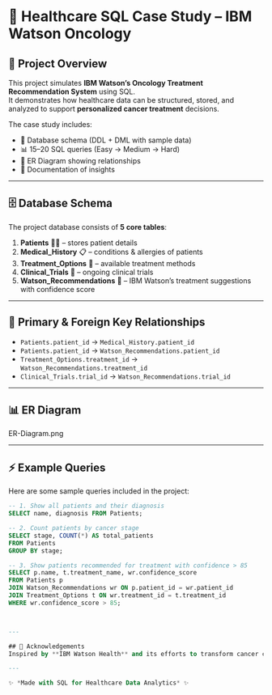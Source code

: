 # 🏥 Healthcare SQL Case Study – IBM Watson Oncology

## 📌 Project Overview
This project simulates **IBM Watson’s Oncology Treatment Recommendation System** using SQL.  
It demonstrates how healthcare data can be structured, stored, and analyzed to support **personalized cancer treatment** decisions.

The case study includes:
- 📂 Database schema (DDL + DML with sample data)
- 📊 15–20 SQL queries (Easy → Medium → Hard)
- 🔗 ER Diagram showing relationships
- 📘 Documentation of insights

---

## 🗄️ Database Schema
The project database consists of **5 core tables**:

1. **Patients** 🧑‍⚕️ – stores patient details  
2. **Medical_History** 📋 – conditions & allergies of patients  
3. **Treatment_Options** 💊 – available treatment methods  
4. **Clinical_Trials** 🧪 – ongoing clinical trials  
5. **Watson_Recommendations** 🤖 – IBM Watson’s treatment suggestions with confidence score  

---

## 🔑 Primary & Foreign Key Relationships
- `Patients.patient_id` → `Medical_History.patient_id`  
- `Patients.patient_id` → `Watson_Recommendations.patient_id`  
- `Treatment_Options.treatment_id` → `Watson_Recommendations.treatment_id`  
- `Clinical_Trials.trial_id` → `Watson_Recommendations.trial_id`  

---

## 📊 ER Diagram
ER-Diagram.png


---

## ⚡ Example Queries
Here are some sample queries included in the project:

```sql
-- 1. Show all patients and their diagnosis
SELECT name, diagnosis FROM Patients;

-- 2. Count patients by cancer stage
SELECT stage, COUNT(*) AS total_patients
FROM Patients
GROUP BY stage;

-- 3. Show patients recommended for treatment with confidence > 85
SELECT p.name, t.treatment_name, wr.confidence_score
FROM Patients p
JOIN Watson_Recommendations wr ON p.patient_id = wr.patient_id
JOIN Treatment_Options t ON wr.treatment_id = t.treatment_id
WHERE wr.confidence_score > 85;



---

## 🙌 Acknowledgements
Inspired by **IBM Watson Health** and its efforts to transform cancer care using **AI-driven treatment recommendations**.  

---

✨ *Made with SQL for Healthcare Data Analytics* ✨


